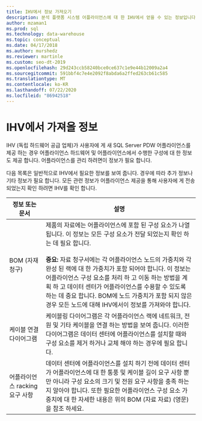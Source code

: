 ```yaml
---
title: IHV에서 정보 가져오기
description: 분석 플랫폼 시스템 어플라이언스에 대 한 IHV에서 얻을 수 있는 정보입니다.
author: mzaman1
ms.prod: sql
ms.technology: data-warehouse
ms.topic: conceptual
ms.date: 04/17/2018
ms.author: murshedz
ms.reviewer: martinle
ms.custom: seo-dt-2019
ms.openlocfilehash: 29d243ccb58240bce0ce637c1e9e44b12009a2a4
ms.sourcegitcommit: 591bbf4c7e4e2092f8abda6a2ffed263cb61c585
ms.translationtype: MT
ms.contentlocale: ko-KR
ms.lasthandoff: 07/22/2020
ms.locfileid: "86942518"
---
```

# <a name="information-to-obtain-from-your-ihv"></a>IHV에서 가져올 정보
IHV (독립 하드웨어 공급 업체)가 사용자에 게 새 SQL Server PDW 어플라이언스를 제공 하는 경우 어플라이언스 하드웨어 및 어플라이언스에서 수행한 구성에 대 한 정보도 제공 합니다. 어플라이언스를 관리 하려면이 정보가 필요 합니다.  
  
다음 목록은 일반적으로 IHV에서 필요한 정보를 보여 줍니다. 경우에 따라 추가 정보나 기타 정보가 필요 합니다. 모든 관련 정보가 어플라이언스 제공을 통해 사용자에 게 전송 되었는지 확인 하려면 IHV를 확인 합니다.  
  
|정보 또는 문서|설명|
|-|-|
|BOM (자재 청구)|제품의 자료에는 어플라이언스에 포함 된 구성 요소가 나열 됩니다. 이 정보는 모든 구성 요소가 전달 되었는지 확인 하는 데 필요 합니다.<br /><br />**중요:** 자료 청구서에는 각 어플라이언스 노드의 가중치와 각 완성 된 랙에 대 한 가중치가 포함 되어야 합니다. 이 정보는 어플라이언스 구성 요소를 처리 하 고 이동 하는 방법을 계획 하 고 데이터 센터가 어플라이언스를 수용할 수 있도록 하는 데 중요 합니다. BOM에 노드 가중치가 포함 되지 않은 경우 모든 노드에 대해 IHV에서이 정보를 가져와야 합니다.|  
|케이블 연결 다이어그램|케이블링 다이어그램은 각 어플라이언스 랙에 네트워크, 전원 및 기타 케이블을 연결 하는 방법을 보여 줍니다. 이러한 다이어그램은 데이터 센터에 어플라이언스를 설치할 때와 구성 요소를 제거 하거나 교체 해야 하는 경우에 필요 합니다.|  
|어플라이언스 racking 요구 사항|데이터 센터에 어플라이언스를 설치 하기 전에 데이터 센터가 어플라이언스에 대 한 통풍 및 케이블 길이 요구 사항 뿐만 아니라 구성 요소의 크기 및 전원 요구 사항을 충족 하는지 알아야 합니다. 또한 필요한 어플라이언스 구성 요소 가중치에 대 한 자세한 내용은 위의 BOM (자료 자료) (영문)을 참조 하세요.|  
  
